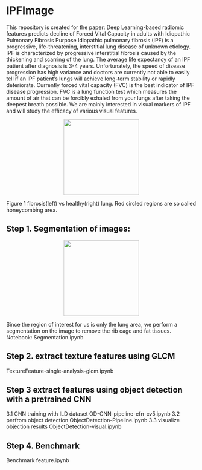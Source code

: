# IPFImage

This repository is created for the paper:
Deep Learning-based radiomic features predicts decline of Forced Vital Capacity in adults with Idiopathic Pulmonary Fibrosis 
Purpose
Idiopathic pulmonary fibrosis (IPF) is a progressive, life-threatening, interstitial lung disease of unknown etiology. IPF is characterized by progressive interstitial fibrosis caused by the thickening and scarring of the lung. The average life expectancy of an IPF patient after diagnosis is 3-4 years. Unfortunately, the speed of disease progression has high variance and doctors are currently not able to easily tell if an IPF patient’s lungs will achieve long-term stability or rapidly deteriorate. Currently forced vital capacity (FVC) is the best indicator of IPF disease progression. FVC is a lung function test which measures the amount of air that can be forcibly exhaled from your lungs after taking the deepest breath possible. We are mainly interested in visual markers of IPF and will study the efficacy of various visual features. 

<p align="center">
<img src="https://user-images.githubusercontent.com/49659087/144462701-b21abfbc-3149-4f9d-9c07-b76da070a388.png"  height="200"/>
  </p>
Figure 1 fibrosis(left) vs healthy(right) lung. Red circled regions are so called honeycombing area. 


## Step 1. Segmentation of images: 

<p align="center">
<img src="https://user-images.githubusercontent.com/49659087/144463140-850899ac-12fe-4bce-9d7a-d36840ef313e.png"  height="200"/>
  </p>

Since the region of interest for us is only the lung area, we perform a segmentation on the image to remove the rib cage and fat tissues. 
Notebook:
Segmentation.ipynb

## Step 2. extract texture features using GLCM
TextureFeature-single-analysis-glcm.ipynb

## Step 3 extract features using object detection with a pretrained CNN

3.1 CNN training with ILD dataset
OD-CNN-pipeline-efn-cv5.ipynb
3.2 perfrom object detection 
ObjectDetection-Pipeline.ipynb
3.3 visualize objection results
ObjectDetection-visual.ipynb

## Step 4. Benchmark
Benchmark feature.ipynb
